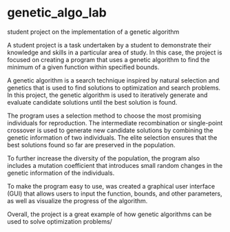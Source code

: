 # genetic_algo_lab
student project on the implementation of a genetic algorithm

A student project is a task undertaken by a student to demonstrate their knowledge and skills in a particular area of study. In this case, the project is focused on creating a program that uses a genetic algorithm to find the minimum of a given function within specified bounds.

A genetic algorithm is a search technique inspired by natural selection and genetics that is used to find solutions to optimization and search problems. In this project, the genetic algorithm is used to iteratively generate and evaluate candidate solutions until the best solution is found.

The program uses a selection method to choose the most promising individuals for reproduction. The intermediate recombination or single-point crossover is used to generate new candidate solutions by combining the genetic information of two individuals. The elite selection ensures that the best solutions found so far are preserved in the population.

To further increase the diversity of the population, the program also includes a mutation coefficient that introduces small random changes in the genetic information of the individuals.

To make the program easy to use, was created a graphical user interface (GUI) that allows users to input the function, bounds, and other parameters, as well as visualize the progress of the algorithm.

Overall, the project is a great example of how genetic algorithms can be used to solve optimization problems/
